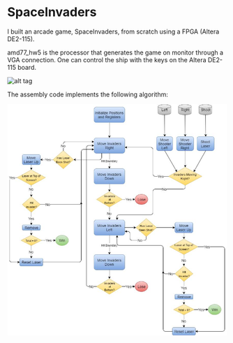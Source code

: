 # SpaceInvaders
I built an arcade game, SpaceInvaders, from scratch using a FPGA (Altera DE2-115).

amd77_hw5 is the processor that generates the game on monitor through a VGA connection.
One can control the ship with the keys on the Altera DE2-115 board.

![alt tag](https://github.com/Brendobrien/SpaceInvaders/blob/master/Monitor.png)

The assembly code implements the following algorithm:

![alt tag](https://github.com/Brendobrien/SpaceInvaders/blob/master/SpaceInvadersDiagram.png)
